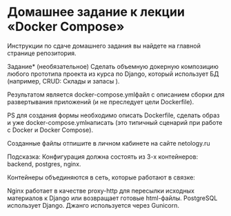 # Домашнее задание к лекции «Docker Compose»
Инструкции по сдаче домашнего задания вы найдете на главной странице репозитория.

Задание* (необязательное)
Cделать объемную докерную композицию любого прототипа проекта из курса по Django, который использует БД (например, CRUD: Склады и запасы ).

Результатом является docker-compose.ymlфайл с описанием сборки для развертывания приложений (и не преследует цели Dockerfile).

PS для создания формы необходимо описать Dockerfile, сделать образ и уже docker-compose.ymlнаписать (это типичный сценарий при работе с Docker и Docker Compose).

Созданные файлы отпишите в личном кабинете на сайте netology.ru

Подсказка:
Конфигурация должна состоять из 3-х контейнеров: backend, postgres, nginx.

Контейнеры объединяются в сеть, которые работают в связке:

Nginx работает в качестве proxy-http для пересылки исходных материалов к Django или возвращает готовые html-файлы.
PostgreSQL использует Django.
Джанго используется через Gunicorn.
